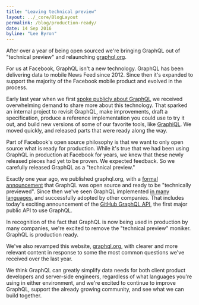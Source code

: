 ```yaml
---
title: "Leaving technical preview"
layout: ../_core/BlogLayout
permalink: /blog/production-ready/
date: 14 Sep 2016
byline: "Lee Byron"
---
```


After over a year of being open sourced we're bringing GraphQL out of "technical preview" and relaunching [graphql.org](http://graphql.org/).

For us at Facebook, GraphQL isn't a new technology. GraphQL has been delivering data to mobile News Feed since 2012. Since then it's expanded to support the majority of the Facebook mobile product and evolved in the process.

Early last year when we first [spoke publicly about GraphQL](https://www.youtube.com/watch?v=9sc8Pyc51uU) we received overwhelming demand to share more about this technology. That sparked an internal project to revisit GraphQL, make improvements, draft a specification, produce a reference implementation you could use to try it out, and build new versions of some of our favorite tools, like [GraphiQL](https://github.com/graphql/graphiql). We moved quickly, and released parts that were ready along the way.

Part of Facebook's open source philosophy is that we want to only open source what is ready for production. While it's true that we had been using GraphQL in production at Facebook for years, we knew that these newly released pieces had yet to be proven. We expected feedback. So we carefully released GraphQL as a "technical preview."

Exactly one year ago, we published graphql.org, with a [formal announcement](/blog/graphql-a-query-language/) that GraphQL was open source and ready to be "technically previewed". Since then we've seen GraphQL implemented [in many languages](/code/), and successfully adopted by other companies. That includes today's exciting announcement of the [GitHub GraphQL API](http://githubengineering.com/the-github-graphql-api/), the first major public API to use GraphQL.

In recognition of the fact that GraphQL is now being used in production by many companies, we're excited to remove the "technical preview" moniker. GraphQL is production ready.

We've also revamped this website, [graphql.org](http://graphql.org/), with clearer and more relevant content in response to some the most common questions we've received over the last year.

We think GraphQL can greatly simplify data needs for both client product developers and server-side engineers, regardless of what languages you're using in either environment, and we're excited to continue to improve GraphQL, support the already growing community, and see what we can build together.
